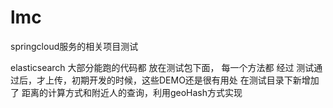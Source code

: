 # lmc
springcloud服务的相关项目测试


elasticsearch  大部分能跑的代码都 放在测试包下面，
每一个方法都 经过 测试通过后，才上传，初期开发的时候，这些DEMO还是很有用处
在测试目录下新增加了 距离的计算方式和附近人的查询，利用geoHash方式实现
